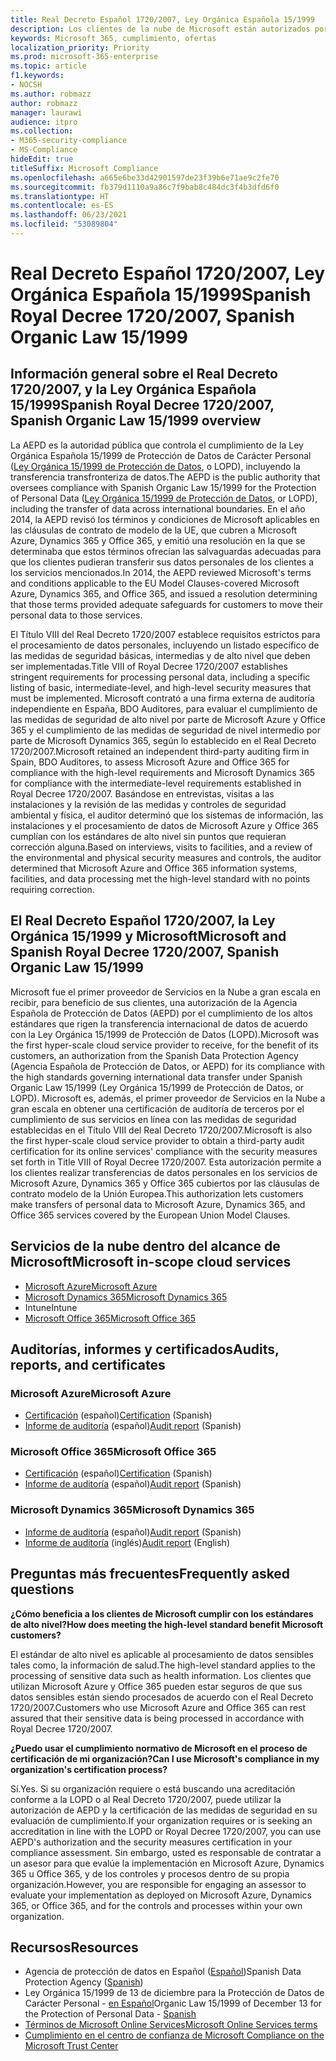 ```yaml
---
title: Real Decreto Español 1720/2007, Ley Orgánica Española 15/1999
description: Los clientes de la nube de Microsoft están autorizados por la Agencia Española de Protección de Datos (AEPD) para realizar transferencias internacionales de datos.
keywords: Microsoft 365, cumplimiento, ofertas
localization_priority: Priority
ms.prod: microsoft-365-enterprise
ms.topic: article
f1.keywords:
- NOCSH
ms.author: robmazz
author: robmazz
manager: laurawi
audience: itpro
ms.collection:
- M365-security-compliance
- MS-Compliance
hideEdit: true
titleSuffix: Microsoft Compliance
ms.openlocfilehash: a665e6be33d42901597de23f39b6e71ae9c2fe70
ms.sourcegitcommit: fb379d1110a9a86c7f9bab8c484dc3f4b3dfd6f0
ms.translationtype: HT
ms.contentlocale: es-ES
ms.lasthandoff: 06/23/2021
ms.locfileid: "53089804"
---
```

# <a name="spanish-royal-decree-17202007-spanish-organic-law-151999"></a><span data-ttu-id="a887a-104">Real Decreto Español 1720/2007, Ley Orgánica Española 15/1999</span><span class="sxs-lookup"><span data-stu-id="a887a-104">Spanish Royal Decree 1720/2007, Spanish Organic Law 15/1999</span></span>

## <a name="spanish-royal-decree-17202007-spanish-organic-law-151999-overview"></a><span data-ttu-id="a887a-105">Información general sobre el Real Decreto 1720/2007, y la Ley Orgánica Española 15/1999</span><span class="sxs-lookup"><span data-stu-id="a887a-105">Spanish Royal Decree 1720/2007, Spanish Organic Law 15/1999 overview</span></span>

<span data-ttu-id="a887a-106">La AEPD es la autoridad pública que controla el cumplimiento de la Ley Orgánica Española 15/1999 de Protección de Datos de Carácter Personal ([Ley Orgánica 15/1999 de Protección de Datos](https://www.boe.es/buscar/act.php?id=BOE-A-1999-23750), o LOPD), incluyendo la transferencia transfronteriza de datos.</span><span class="sxs-lookup"><span data-stu-id="a887a-106">The AEPD is the public authority that oversees compliance with Spanish Organic Law 15/1999 for the Protection of Personal Data ([Ley Orgánica 15/1999 de Protección de Datos](https://www.boe.es/buscar/act.php?id=BOE-A-1999-23750), or LOPD), including the transfer of data across international boundaries.</span></span> <span data-ttu-id="a887a-107">En el año 2014, la AEPD revisó los términos y condiciones de Microsoft aplicables en las cláusulas de contrato de modelo de la UE, que cubren a Microsoft Azure, Dynamics 365 y Office 365, y emitió una resolución en la que se determinaba que estos términos ofrecían las salvaguardas adecuadas para que los clientes pudieran transferir sus datos personales de los clientes a los servicios mencionados.</span><span class="sxs-lookup"><span data-stu-id="a887a-107">In 2014, the AEPD reviewed Microsoft's terms and conditions applicable to the EU Model Clauses-covered Microsoft Azure, Dynamics 365, and Office 365, and issued a resolution determining that those terms provided adequate safeguards for customers to move their personal data to those services.</span></span>

<span data-ttu-id="a887a-108">El Título VIII del Real Decreto 1720/2007 establece requisitos estrictos para el procesamiento de datos personales, incluyendo un listado específico de las medidas de seguridad básicas, intermedias y de alto nivel que deben ser implementadas.</span><span class="sxs-lookup"><span data-stu-id="a887a-108">Title VIII of Royal Decree 1720/2007 establishes stringent requirements for processing personal data, including a specific listing of basic, intermediate-level, and high-level security measures that must be implemented.</span></span> <span data-ttu-id="a887a-109">Microsoft contrató a una firma externa de auditoría independiente en España, BDO Auditores, para evaluar el cumplimiento de las medidas de seguridad de alto nivel por parte de Microsoft Azure y Office 365 y el cumplimiento de las medidas de seguridad de nivel intermedio por parte de Microsoft Dynamics 365, según lo establecido en el Real Decreto 1720/2007.</span><span class="sxs-lookup"><span data-stu-id="a887a-109">Microsoft retained an independent third-party auditing firm in Spain, BDO Auditores, to assess Microsoft Azure and Office 365 for compliance with the high-level requirements and Microsoft Dynamics 365 for compliance with the intermediate-level requirements established in Royal Decree 1720/2007.</span></span> <span data-ttu-id="a887a-110">Basándose en entrevistas, visitas a las instalaciones y la revisión de las medidas y controles de seguridad ambiental y física, el auditor determinó que los sistemas de información, las instalaciones y el procesamiento de datos de Microsoft Azure y Office 365 cumplían con los estándares de alto nivel sin puntos que requieran corrección alguna.</span><span class="sxs-lookup"><span data-stu-id="a887a-110">Based on interviews, visits to facilities, and a review of the environmental and physical security measures and controls, the auditor determined that Microsoft Azure and Office 365 information systems, facilities, and data processing met the high-level standard with no points requiring correction.</span></span>

## <a name="microsoft-and-spanish-royal-decree-17202007-spanish-organic-law-151999"></a><span data-ttu-id="a887a-111">El Real Decreto Español 1720/2007, la Ley Orgánica 15/1999 y Microsoft</span><span class="sxs-lookup"><span data-stu-id="a887a-111">Microsoft and Spanish Royal Decree 1720/2007, Spanish Organic Law 15/1999</span></span>

<span data-ttu-id="a887a-112">Microsoft fue el primer proveedor de Servicios en la Nube a gran escala en recibir, para beneficio de sus clientes, una autorización de la Agencia Española de Protección de Datos (AEPD) por el cumplimiento de los altos estándares que rigen la transferencia internacional de datos de acuerdo con la Ley Orgánica 15/1999 de Protección de Datos (LOPD).</span><span class="sxs-lookup"><span data-stu-id="a887a-112">Microsoft was the first hyper-scale cloud service provider to receive, for the benefit of its customers, an authorization from the Spanish Data Protection Agency (Agencia Española de Protección de Datos, or AEPD) for its compliance with the high standards governing international data transfer under Spanish Organic Law 15/1999 (Ley Orgánica 15/1999 de Protección de Datos, or LOPD).</span></span> <span data-ttu-id="a887a-113">Microsoft es, además, el primer proveedor de Servicios en la Nube a gran escala en obtener una certificación de auditoría de terceros por el cumplimiento de sus servicios en línea con las medidas de seguridad establecidas en el Título VIII del Real Decreto 1720/2007.</span><span class="sxs-lookup"><span data-stu-id="a887a-113">Microsoft is also the first hyper-scale cloud service provider to obtain a third-party audit certification for its online services' compliance with the security measures set forth in Title VIII of Royal Decree 1720/2007.</span></span> <span data-ttu-id="a887a-114">Esta autorización permite a los clientes realizar transferencias de datos personales en los servicios de Microsoft Azure, Dynamics 365 y Office 365 cubiertos por las cláusulas de contrato modelo de la Unión Europea.</span><span class="sxs-lookup"><span data-stu-id="a887a-114">This authorization lets customers make transfers of personal data to Microsoft Azure, Dynamics 365, and Office 365 services covered by the European Union Model Clauses.</span></span>

## <a name="microsoft-in-scope-cloud-services"></a><span data-ttu-id="a887a-115">Servicios de la nube dentro del alcance de Microsoft</span><span class="sxs-lookup"><span data-stu-id="a887a-115">Microsoft in-scope cloud services</span></span>

- [<span data-ttu-id="a887a-116">Microsoft Azure</span><span class="sxs-lookup"><span data-stu-id="a887a-116">Microsoft Azure</span></span>](https://aka.ms/AzureCompliance)
- [<span data-ttu-id="a887a-117">Microsoft Dynamics 365</span><span class="sxs-lookup"><span data-stu-id="a887a-117">Microsoft Dynamics 365</span></span>](https://aka.ms/d365-compliance-list)
- <span data-ttu-id="a887a-118">Intune</span><span class="sxs-lookup"><span data-stu-id="a887a-118">Intune</span></span>
- [<span data-ttu-id="a887a-119">Microsoft Office 365</span><span class="sxs-lookup"><span data-stu-id="a887a-119">Microsoft Office 365</span></span>](https://aka.ms/o365-compliance-framework)

## <a name="audits-reports-and-certificates"></a><span data-ttu-id="a887a-120">Auditorías, informes y certificados</span><span class="sxs-lookup"><span data-stu-id="a887a-120">Audits, reports, and certificates</span></span>

### <a name="microsoft-azure"></a><span data-ttu-id="a887a-121">Microsoft Azure</span><span class="sxs-lookup"><span data-stu-id="a887a-121">Microsoft Azure</span></span>

- <span data-ttu-id="a887a-122">[Certificación](https://servicetrust.microsoft.com/ViewPage/MSComplianceGuide?command=Download&downloadType=Document&downloadId=1b6465af-d3c7-4738-be6e-3ab31c01b839&docTab=4ce99610-c9c0-11e7-8c2c-f908a777fa4d_GRC_Assessment_Reports) (español)</span><span class="sxs-lookup"><span data-stu-id="a887a-122">[Certification](https://servicetrust.microsoft.com/ViewPage/MSComplianceGuide?command=Download&downloadType=Document&downloadId=1b6465af-d3c7-4738-be6e-3ab31c01b839&docTab=4ce99610-c9c0-11e7-8c2c-f908a777fa4d_GRC_Assessment_Reports) (Spanish)</span></span>
- <span data-ttu-id="a887a-123">[Informe de auditoría](https://servicetrust.microsoft.com/ViewPage/MSComplianceGuide?command=Download&downloadType=Document&downloadId=10c093a0-1f83-43c5-8f47-3ddc481cc2e9&docTab=4ce99610-c9c0-11e7-8c2c-f908a777fa4d_GRC_Assessment_Reports) (español)</span><span class="sxs-lookup"><span data-stu-id="a887a-123">[Audit report](https://servicetrust.microsoft.com/ViewPage/MSComplianceGuide?command=Download&downloadType=Document&downloadId=10c093a0-1f83-43c5-8f47-3ddc481cc2e9&docTab=4ce99610-c9c0-11e7-8c2c-f908a777fa4d_GRC_Assessment_Reports) (Spanish)</span></span>

### <a name="microsoft-office-365"></a><span data-ttu-id="a887a-124">Microsoft Office 365</span><span class="sxs-lookup"><span data-stu-id="a887a-124">Microsoft Office 365</span></span>

- <span data-ttu-id="a887a-125">[Certificación](https://servicetrust.microsoft.com/ViewPage/MSComplianceGuide?command=Download&downloadType=Document&downloadId=0455a8c5-f458-40c4-b7bb-b936b5ab99f5&docTab=4ce99610-c9c0-11e7-8c2c-f908a777fa4d_GRC_Assessment_Reports) (español)</span><span class="sxs-lookup"><span data-stu-id="a887a-125">[Certification](https://servicetrust.microsoft.com/ViewPage/MSComplianceGuide?command=Download&downloadType=Document&downloadId=0455a8c5-f458-40c4-b7bb-b936b5ab99f5&docTab=4ce99610-c9c0-11e7-8c2c-f908a777fa4d_GRC_Assessment_Reports) (Spanish)</span></span>
- <span data-ttu-id="a887a-126">[Informe de auditoría](https://servicetrust.microsoft.com/ViewPage/MSComplianceGuide?command=Download&downloadType=Document&downloadId=aecfad3e-2a46-44fd-96fb-1cbe83c6a00d&docTab=4ce99610-c9c0-11e7-8c2c-f908a777fa4d_GRC_Assessment_Reports) (español)</span><span class="sxs-lookup"><span data-stu-id="a887a-126">[Audit report](https://servicetrust.microsoft.com/ViewPage/MSComplianceGuide?command=Download&downloadType=Document&downloadId=aecfad3e-2a46-44fd-96fb-1cbe83c6a00d&docTab=4ce99610-c9c0-11e7-8c2c-f908a777fa4d_GRC_Assessment_Reports) (Spanish)</span></span>

### <a name="microsoft-dynamics-365"></a><span data-ttu-id="a887a-127">Microsoft Dynamics 365</span><span class="sxs-lookup"><span data-stu-id="a887a-127">Microsoft Dynamics 365</span></span>

- <span data-ttu-id="a887a-128">[Informe de auditoría](https://servicetrust.microsoft.com/ViewPage/MSComplianceGuide?command=Download&downloadType=Document&downloadId=1339c931-f316-4521-88fc-d60ef1d84106&docTab=4ce99610-c9c0-11e7-8c2c-f908a777fa4d_GRC_Assessment_Reports) (español)</span><span class="sxs-lookup"><span data-stu-id="a887a-128">[Audit report](https://servicetrust.microsoft.com/ViewPage/MSComplianceGuide?command=Download&downloadType=Document&downloadId=1339c931-f316-4521-88fc-d60ef1d84106&docTab=4ce99610-c9c0-11e7-8c2c-f908a777fa4d_GRC_Assessment_Reports) (Spanish)</span></span>
- <span data-ttu-id="a887a-129">[Informe de auditoría](https://servicetrust.microsoft.com/ViewPage/MSComplianceGuide?command=Download&downloadType=Document&downloadId=9efdba37-fa64-4d09-9703-714187435024&docTab=4ce99610-c9c0-11e7-8c2c-f908a777fa4d_GRC_Assessment_Reports) (inglés)</span><span class="sxs-lookup"><span data-stu-id="a887a-129">[Audit report](https://servicetrust.microsoft.com/ViewPage/MSComplianceGuide?command=Download&downloadType=Document&downloadId=9efdba37-fa64-4d09-9703-714187435024&docTab=4ce99610-c9c0-11e7-8c2c-f908a777fa4d_GRC_Assessment_Reports) (English)</span></span>

## <a name="frequently-asked-questions"></a><span data-ttu-id="a887a-130">Preguntas más frecuentes</span><span class="sxs-lookup"><span data-stu-id="a887a-130">Frequently asked questions</span></span>

<span data-ttu-id="a887a-131">**¿Cómo beneficia a los clientes de Microsoft cumplir con los estándares de alto nivel?**</span><span class="sxs-lookup"><span data-stu-id="a887a-131">**How does meeting the high-level standard benefit Microsoft customers?**</span></span>

<span data-ttu-id="a887a-132">El estándar de alto nivel es aplicable al procesamiento de datos sensibles tales como, la información de salud.</span><span class="sxs-lookup"><span data-stu-id="a887a-132">The high-level standard applies to the processing of sensitive data such as health information.</span></span> <span data-ttu-id="a887a-133">Los clientes que utilizan Microsoft Azure y Office 365 pueden estar seguros de que sus datos sensibles están siendo procesados de acuerdo con el Real Decreto 1720/2007.</span><span class="sxs-lookup"><span data-stu-id="a887a-133">Customers who use Microsoft Azure and Office 365 can rest assured that their sensitive data is being processed in accordance with Royal Decree 1720/2007.</span></span>

<span data-ttu-id="a887a-134">**¿Puedo usar el cumplimiento normativo de Microsoft en el proceso de certificación de mi organización?**</span><span class="sxs-lookup"><span data-stu-id="a887a-134">**Can I use Microsoft's compliance in my organization's certification process?**</span></span>

<span data-ttu-id="a887a-135">Sí.</span><span class="sxs-lookup"><span data-stu-id="a887a-135">Yes.</span></span> <span data-ttu-id="a887a-136">Si su organización requiere o está buscando una acreditación conforme a la LOPD o al Real Decreto 1720/2007, puede utilizar la autorización de AEPD y la certificación de las medidas de seguridad en su evaluación de cumplimiento.</span><span class="sxs-lookup"><span data-stu-id="a887a-136">If your organization requires or is seeking an accreditation in line with the LOPD or Royal Decree 1720/2007, you can use AEPD's authorization and the security measures certification in your compliance assessment.</span></span> <span data-ttu-id="a887a-137">Sin embargo, usted es responsable de contratar a un asesor para que evalúe la implementación en Microsoft Azure, Dynamics 365 u Office 365, y de los controles y procesos dentro de su propia organización.</span><span class="sxs-lookup"><span data-stu-id="a887a-137">However, you are responsible for engaging an assessor to evaluate your implementation as deployed on Microsoft Azure, Dynamics 365, or Office 365, and for the controls and processes within your own organization.</span></span>

## <a name="resources"></a><span data-ttu-id="a887a-138">Recursos</span><span class="sxs-lookup"><span data-stu-id="a887a-138">Resources</span></span>

- <span data-ttu-id="a887a-139">Agencia de protección de datos en Español ([Español](https://www.agpd.es/portalwebAGPD/index-ides-idphp.php))</span><span class="sxs-lookup"><span data-stu-id="a887a-139">Spanish Data Protection Agency ([Spanish](https://www.agpd.es/portalwebAGPD/index-ides-idphp.php))</span></span>
- <span data-ttu-id="a887a-140">Ley Orgánica 15/1999 de 13 de diciembre para la Protección de Datos de Carácter Personal - [en Español](https://www.boe.es/buscar/act.php?id=BOE-A-1999-23750)</span><span class="sxs-lookup"><span data-stu-id="a887a-140">Organic Law 15/1999 of December 13 for the Protection of Personal Data - [Spanish](https://www.boe.es/buscar/act.php?id=BOE-A-1999-23750)</span></span>
- [<span data-ttu-id="a887a-141">Términos de Microsoft Online Services</span><span class="sxs-lookup"><span data-stu-id="a887a-141">Microsoft Online Services terms</span></span>](https://aka.ms/Online-Services-Terms)
- [<span data-ttu-id="a887a-142">Cumplimiento en el centro de confianza de Microsoft </span><span class="sxs-lookup"><span data-stu-id="a887a-142">Compliance on the Microsoft Trust Center</span></span>](https://www.microsoft.com/trust-center/compliance/compliance-overview)
